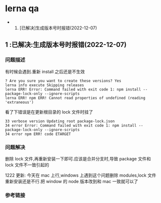 # lerna qa

- 1. \[已解决\]生成版本号时报错(2022-12-07)

## 1 :已解决:生成版本号时报错(2022-12-07)

### 问题描述

有时候会遇到.重新 install 之后还是不生效

```shell
? Are you sure you want to create these versions? Yes
lerna info execute Skipping releases
lerna ERR! Error: Command failed with exit code 1: npm install --package-lock-only --ignore-scripts
lerna ERR! npm ERR! Cannot read properties of undefined (reading 'extraneous')
```

看了下错误是在更新根目录的 lock 文件时挂了

```shell
33 verbose version Updating root package-lock.json
34 error Error: Command failed with exit code 1: npm install --package-lock-only --ignore-scripts
34 error npm ERR! code ETARGET
```

### 问题解决

删除 lock 文件,再重新安装一下即可.应该是合并分支时,导致 package 文件和 lock 文件不一致引起的

1222 更新: 今天在 mac 上行,windows 上遇到这个问题删除 modules,lock 文件重新安装还是不行.把 window 的 node 版本改到和 mac 一致就可以了

### 参考链接
